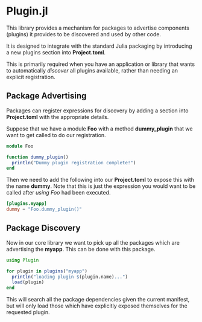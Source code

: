 # Plugin.jl
This library provides a mechanism for packages to advertise components (plugins) it provides to be discovered and used by other code.

It is designed to integrate with the standard Julia packaging by introducing a new plugins section into **Project.toml**.

This is primarily required when you have an application or library that wants to automatically *discover* all plugins available, rather than needing an explicit registration.

## Package Advertising

Packages can register expressions for discovery by adding a section into **Project.toml**
with the appropriate details.

Suppose that we have a module **Foo** with a method **dummy_plugin** that we want
to get called to do our registration.

```julia
module Foo

function dummy_plugin()
  println("Dummy plugin registration complete!")
end
```

Then we need to add the following into our **Project.toml** to expose this with the name **dummy**. Note that this is just the expression you would want to be called after *using Foo* had been executed.

```toml
[plugins.myapp]
dummy = "Foo.dummy_plugin()"
```

## Package Discovery

Now in our core library we want to pick up all the packages which are advertising
the **myapp**. This can be done with this package.

```julia
using Plugin

for plugin in plugins("myapp")
  println("loading plugin $(plugin.name)...")
  load(plugin)
end
```

This will search all the package dependencies given the current manifest, but will only load those which have explicitly exposed themselves for the requested plugin.
